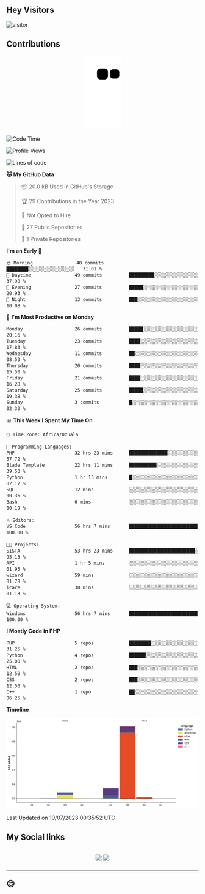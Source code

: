 ## Hey Visitors
![visitor](https://profile-counter.glitch.me/Fotsingboris/count.svg)

## Contributions
<p align="center">
  <img src="https://raw.githubusercontent.com/Fotsingboris/Fotsingboris/output/github-contribution-grid-snake.svg" />
</p>

<!--START_SECTION:waka-->
![Code Time](http://img.shields.io/badge/Code%20Time-405%20hrs%2059%20mins-blue)

![Profile Views](http://img.shields.io/badge/Profile%20Views-0-blue)

![Lines of code](https://img.shields.io/badge/From%20Hello%20World%20I%27ve%20Written-1.2%20million%20lines%20of%20code-blue)

**🐱 My GitHub Data** 

> 📦 20.0 kB Used in GitHub's Storage 
 > 
> 🏆 29 Contributions in the Year 2023
 > 
> 🚫 Not Opted to Hire
 > 
> 📜 27 Public Repositories 
 > 
> 🔑 1 Private Repositories 
 > 
**I'm an Early 🐤** 

```text
🌞 Morning                40 commits          ████████░░░░░░░░░░░░░░░░░   31.01 % 
🌆 Daytime                49 commits          █████████░░░░░░░░░░░░░░░░   37.98 % 
🌃 Evening                27 commits          █████░░░░░░░░░░░░░░░░░░░░   20.93 % 
🌙 Night                  13 commits          ███░░░░░░░░░░░░░░░░░░░░░░   10.08 % 
```
📅 **I'm Most Productive on Monday** 

```text
Monday                   26 commits          █████░░░░░░░░░░░░░░░░░░░░   20.16 % 
Tuesday                  23 commits          ████░░░░░░░░░░░░░░░░░░░░░   17.83 % 
Wednesday                11 commits          ██░░░░░░░░░░░░░░░░░░░░░░░   08.53 % 
Thursday                 20 commits          ████░░░░░░░░░░░░░░░░░░░░░   15.50 % 
Friday                   21 commits          ████░░░░░░░░░░░░░░░░░░░░░   16.28 % 
Saturday                 25 commits          █████░░░░░░░░░░░░░░░░░░░░   19.38 % 
Sunday                   3 commits           █░░░░░░░░░░░░░░░░░░░░░░░░   02.33 % 
```


📊 **This Week I Spent My Time On** 

```text
🕑︎ Time Zone: Africa/Douala

💬 Programming Languages: 
PHP                      32 hrs 23 mins      ██████████████░░░░░░░░░░░   57.72 % 
Blade Template           22 hrs 11 mins      ██████████░░░░░░░░░░░░░░░   39.53 % 
Python                   1 hr 13 mins        █░░░░░░░░░░░░░░░░░░░░░░░░   02.17 % 
SQL                      12 mins             ░░░░░░░░░░░░░░░░░░░░░░░░░   00.36 % 
Bash                     6 mins              ░░░░░░░░░░░░░░░░░░░░░░░░░   00.19 % 

🔥 Editors: 
VS Code                  56 hrs 7 mins       █████████████████████████   100.00 % 

🐱‍💻 Projects: 
SISTA                    53 hrs 23 mins      ████████████████████████░   95.13 % 
API                      1 hr 5 mins         ░░░░░░░░░░░░░░░░░░░░░░░░░   01.95 % 
wizard                   59 mins             ░░░░░░░░░░░░░░░░░░░░░░░░░   01.78 % 
icare                    38 mins             ░░░░░░░░░░░░░░░░░░░░░░░░░   01.13 % 

💻 Operating System: 
Windows                  56 hrs 7 mins       █████████████████████████   100.00 % 
```

**I Mostly Code in PHP** 

```text
PHP                      5 repos             ████████░░░░░░░░░░░░░░░░░   31.25 % 
Python                   4 repos             ██████░░░░░░░░░░░░░░░░░░░   25.00 % 
HTML                     2 repos             ███░░░░░░░░░░░░░░░░░░░░░░   12.50 % 
CSS                      2 repos             ███░░░░░░░░░░░░░░░░░░░░░░   12.50 % 
C++                      1 repo              ██░░░░░░░░░░░░░░░░░░░░░░░   06.25 % 
```



**Timeline**

![Lines of Code chart](https://raw.githubusercontent.com/Fotsingboris/Fotsingboris/main/assets/bar_graph.png)


 Last Updated on 10/07/2023 00:35:52 UTC
<!--END_SECTION:waka-->

<h2>My Social links <h2>
<p align="center">
   <a href="https://linkedin.com/in/Fotsingboris-Mathieu"><img src="https://img.shields.io/badge/linkedin-%230077B5.svg?style=for-the-badge&logo=linkedin&logoColor=white"></a>
   <a href="https://instagram.com/Fotsingboris"><img src="https://img.shields.io/badge/instagram-%23E4405F.svg?style=for-the-badge&logo=Instagram&logoColor=white"></a>
  </p>
<hr>
😊
